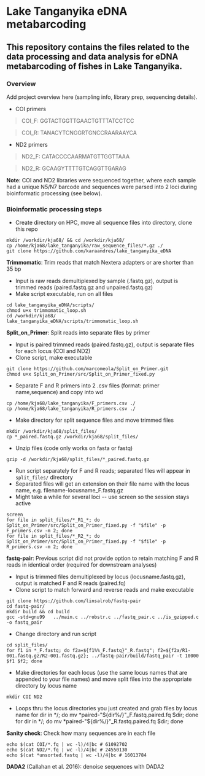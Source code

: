 # Lake Tanganyika eDNA metabarcoding
## This repository contains the files related to the data processing and data analysis for eDNA metabarcoding of fishes in Lake Tanganyika. 

### Overview
Add project overview here (sampling info, library prep, sequencing details).
* COI primers
> COI_F:	GGTACTGGTTGAACTGTTTATCCTCC

> COI_R:	TANACYTCNGGRTGNCCRAARAAYCA

* ND2 primers
> ND2_F:	CATACCCCAARMATGTTGGTTAAA

> ND2_R:	GCAAGYTTTTGTCAGGTTGARAG

**Note**: COI and ND2 libraries were sequenced together, where each sample had a unique N5/N7 barcode and sequences were parsed into 2 loci during bioinformatic processing (see below). 

### Bioinformatic processing steps
- Create directory on HPC, move all sequence files into directory, clone this repo
```
mkdir /workdir/kja68/ && cd /workdir/kja68/
cp /home/kja68/lake_tanganyika/raw_sequence_files/*.gz ./
git clone https://github.com/karaandres/lake_tanganyika_eDNA
```
**Trimmomatic**: Trim reads that match Nextera adapters or are shorter than 35 bp
- Input is raw reads demultiplexed by sample (.fastq.gz), output is trimmed reads (paired.fastq.gz and unpaired.fastq.gz)
- Make script executable, run on all files
```
cd lake_tanganyika_eDNA/scripts/
chmod u+x trimmomatic_loop.sh
cd /workdir/kja68/
lake_tanganyika_eDNA/scripts/trimmomatic_loop.sh
```

**Split_on_Primer**: Split reads into separate files by primer
- Input is paired trimmed reads (paired.fastq.gz), output is separate files for each locus (COI and ND2)
- Clone script, make executable
```
git clone https://github.com/marcomeola/Split_on_Primer.git
chmod u+x Split_on_Primer/src/Split_on_Primer_fixed.py
```
- Separate F and R primers into 2 .csv files (format: primer name,sequence) and copy into wd
```
cp /home/kja68/lake_tanganyika/F_primers.csv ./
cp /home/kja68/lake_tanganyika/R_primers.csv ./
```
- Make directory for split sequence files and move trimmed files
```
mkdir /workdir/kja68/split_files/
cp *_paired.fastq.gz /workdir/kja68/split_files/
```
- Unzip files (code only works on fasta or fastq) 
```
gzip -d /workdir/kja68/split_files/*_paired.fastq.gz
```
- Run script separately for F and R reads; separated files will appear in `split_files/` directory
- Separated files will get an extension on their file name with the locus name, e.g. filename-locusname_F.fastq.gz
- Might take a while for several loci -- use screen so the session stays active
```
screen
for file in split_files/*_R1_*; do Split_on_Primer/src/Split_on_Primer_fixed.py -f "$file" -p F_primers.csv -m 2; done
for file in split_files/*_R2_*; do Split_on_Primer/src/Split_on_Primer_fixed.py -f "$file" -p R_primers.csv -m 2; done
```

**fastq-pair**: Previous script did not provide option to retain matching F and R reads in identical order (required for downstream analyses)
- Input is trimmed files demultiplexed by locus (locusname.fastq.gz), output is matched F and R reads (paired.fq)
- Clone script to match forward and reverse reads and make executable
```
git clone https://github.com/linsalrob/fastq-pair
cd fastq-pair/
mkdir build && cd build
gcc -std=gnu99   ../main.c ../robstr.c ../fastq_pair.c ../is_gzipped.c  -o fastq_pair
```
- Change directory and run script
```
cd split_files/
for f1 in *_F.fastq; do f2a=${f1%%_F.fastq}"_R.fastq"; f2=${f2a/R1-001.fastq.gz/R2-001.fastq.gz}; ../fastq-pair/build/fastq_pair -t 10000 $f1 $f2; done
```
- Make directories for each locus (use the same locus names that are appended to your file names) and move split files into the appropriate directory by locus name 
```
mkdir COI ND2
```
- Loops thru the locus directories you just created and grab files by locus name
for dir in */; do mv *paired-"${dir%/}"_F.fastq.paired.fq $dir; done
for dir in */; do mv *paired-"${dir%/}"_R.fastq.paired.fq $dir; done

**Sanity check**: Check how many sequences are in each file
```
echo $(cat COI/*.fq | wc -l)/4|bc # 61092702
echo $(cat ND2/*.fq | wc -l)/4|bc # 24550130
echo $(cat *unsorted.fastq | wc -l)/4|bc # 16013784
```

**DADA2** (Callahan et al. 2016): denoise sequences with DADA2




